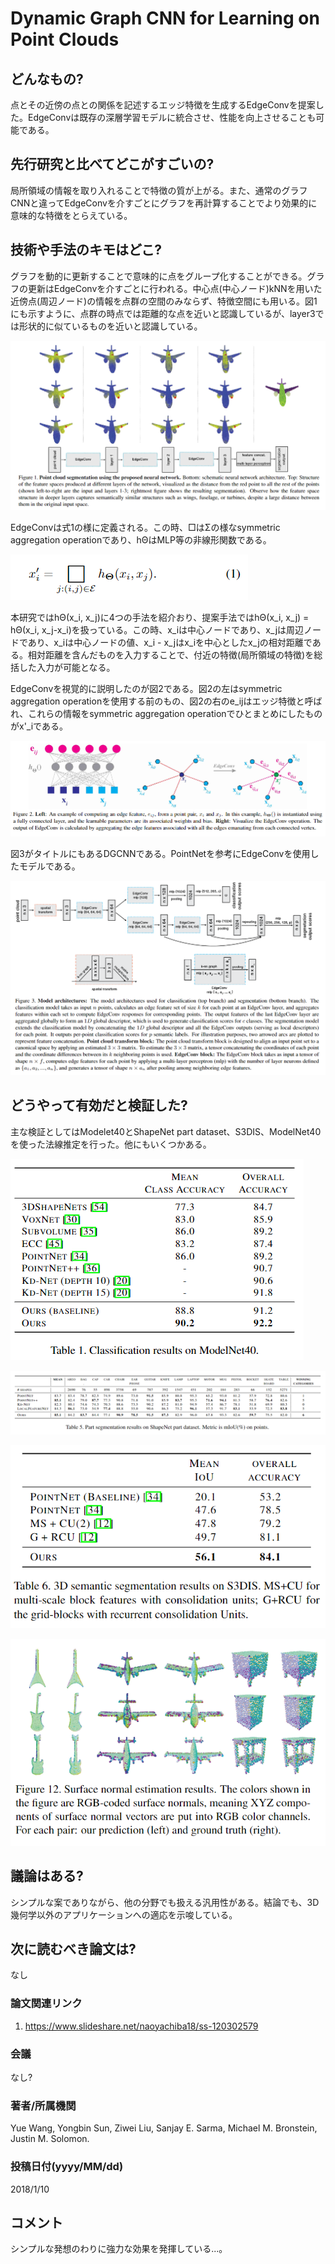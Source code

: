 # Dynamic Graph CNN for Learning on Point Clouds

## どんなもの?
点とその近傍の点との関係を記述するエッジ特徴を生成するEdgeConvを提案した。EdgeConvは既存の深層学習モデルに統合させ、性能を向上させることも可能である。

## 先行研究と比べてどこがすごいの?
局所領域の情報を取り入れることで特徴の質が上がる。また、通常のグラフCNNと違ってEdgeConvを介すごとにグラフを再計算することでより効果的に意味的な特徴をとらえている。

## 技術や手法のキモはどこ?
グラフを動的に更新することで意味的に点をグループ化することができる。グラフの更新はEdgeConvを介すごとに行われる。中心点(中心ノード)kNNを用いた近傍点(周辺ノード)の情報を点群の空間のみならず、特徴空間にも用いる。図1にも示すように、点群の時点では距離的な点を近いと認識しているが、layer3では形状的に似ているものを近いと認識している。

![fig1](img/DGCfLoPC/fig1.png)

EdgeConvは式1の様に定義される。この時、□はΣの様なsymmetric aggregation operationであり、hΘはMLP等の非線形関数である。

![eq1](img/DGCfLoPC/eq1.png)

本研究ではhΘ(x_i, x_j)に4つの手法を紹介おり、提案手法ではhΘ(x_i, x_j) = hΘ(x_i, x_j-x_i)を扱っている。この時、x_iは中心ノードであり、x_jは周辺ノードであり、x_iは中心ノードの値、x_i - x_jはx_iを中心としたx_jの相対距離である。相対距離を含んだものを入力することで、付近の特徴(局所領域の特徴)を総括した入力が可能となる。

EdgeConvを視覚的に説明したのが図2である。図2の左はsymmetric aggregation operationを使用する前のもの、図2の右のe_ijはエッジ特徴と呼ばれ、これらの情報をsymmetric aggregation operationでひとまとめにしたものがx'_iである。

![fig2](img/DGCfLoPC/fig2.png)

図3がタイトルにもあるDGCNNである。PointNetを参考にEdgeConvを使用したモデルである。

![fig3](img/DGCfLoPC/fig3.png)

## どうやって有効だと検証した?
主な検証としてはModelet40とShapeNet part dataset、S3DIS、ModelNet40を使った法線推定を行った。他にもいくつかある。

![tab1](img/DGCfLoPC/tab1.png)

![tab5](img/DGCfLoPC/tab5.png)

![tab6](img/DGCfLoPC/tab6.png)

![fig12](img/DGCfLoPC/fig12.png)

## 議論はある?
シンプルな案でありながら、他の分野でも扱える汎用性がある。結論でも、3D幾何学以外のアプリケーションへの適応を示唆している。

## 次に読むべき論文は?
なし

### 論文関連リンク
1. https://www.slideshare.net/naoyachiba18/ss-120302579

### 会議
なし?

### 著者/所属機関
Yue Wang, Yongbin Sun, Ziwei Liu, Sanjay E. Sarma, Michael M. Bronstein, Justin M. Solomon.

### 投稿日付(yyyy/MM/dd)
2018/1/10

## コメント
シンプルな発想のわりに強力な効果を発揮している...。